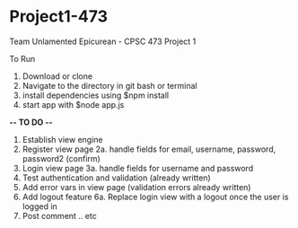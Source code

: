 # Project1-473
Team Unlamented Epicurean - CPSC 473 Project 1

To Run

1. Download or clone
2. Navigate to the directory in git bash or terminal
3. install dependencies using $npm install
4. start app with $node app.js

**-- TO DO --**
1. Establish view engine
2. Register view page
      2a. handle fields for email, username, password, password2 (confirm)
3. Login view page
      3a. handle fields for username and password
4. Test authentication and validation (already written)
5. Add error vars in view page (validation errors already written)
6. Add logout feature
    6a. Replace login view with a logout once the user is logged in
7. Post comment .. etc
